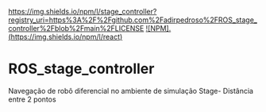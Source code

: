 https://img.shields.io/npm/l/stage_controller?registry_uri=https%3A%2F%2Fgithub.com%2Fadirpedroso%2FROS_stage_controller%2Fblob%2Fmain%2FLICENSE
[![NPM].(https://img.shields.io/npm/l/react)](https://github.com/adirpedroso/ROS_stage_controller/blob/main/LICENSE)
# ROS_stage_controller
Navegação de robô diferencial no ambiente de simulação Stage- Distância entre 2 pontos
